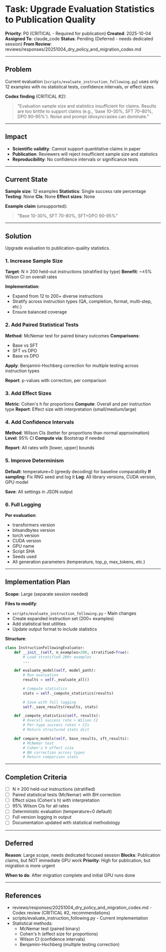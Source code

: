 # Task: Upgrade Evaluation Statistics to Publication Quality

**Priority**: P0 (CRITICAL - Required for publication)
**Created**: 2025-10-04
**Assigned To**: claude_code
**Status**: Pending (Deferred - needs dedicated session)
**From Review**: reviews/responses/20251004_dry_policy_and_migration_codex.md

---

## Problem

Current evaluation (`scripts/evaluate_instruction_following.py`) uses only 12 examples with no statistical tests, confidence intervals, or effect sizes.

**Codex finding** (CRITICAL #2):
> "Evaluation sample size and statistics insufficient for claims. Results are too brittle to support claims (e.g., 'base 10–30%, SFT 70–80%, DPO 90–95%'). Noise and prompt idiosyncrasies can dominate."

---

## Impact

- **Scientific validity**: Cannot support quantitative claims in paper
- **Publication**: Reviewers will reject insufficient sample size and statistics
- **Reproducibility**: No confidence intervals or significance tests

---

## Current State

**Sample size**: 12 examples
**Statistics**: Single success rate percentage
**Testing**: None
**CIs**: None
**Effect sizes**: None

**Example claim** (unsupported):
> "Base 10-30%, SFT 70-80%, SFT+DPO 90-95%"

---

## Solution

Upgrade evaluation to publication-quality statistics.

### 1. Increase Sample Size

**Target**: N ≥ 200 held-out instructions (stratified by type)
**Benefit**: ~±5% Wilson CI on overall rates

**Implementation**:
- Expand from 12 to 200+ diverse instructions
- Stratify across instruction types (QA, completion, format, multi-step, etc.)
- Ensure balanced coverage

### 2. Add Paired Statistical Tests

**Method**: McNemar test for paired binary outcomes
**Comparisons**:
- Base vs SFT
- SFT vs DPO
- Base vs DPO

**Apply**: Benjamini-Hochberg correction for multiple testing across instruction types

**Report**: p-values with correction, per comparison

### 3. Add Effect Sizes

**Metric**: Cohen's h for proportions
**Compute**: Overall and per instruction type
**Report**: Effect size with interpretation (small/medium/large)

### 4. Add Confidence Intervals

**Method**: Wilson CIs (better for proportions than normal approximation)
**Level**: 95% CI
**Compute via**: Bootstrap if needed

**Report**: All rates with [lower, upper] bounds

### 5. Improve Determinism

**Default**: temperature=0 (greedy decoding) for baseline comparability
**If sampling**: Fix RNG seed and log it
**Log**: All library versions, CUDA version, GPU model

**Save**: All settings in JSON output

### 6. Full Logging

**Per evaluation**:
- transformers version
- bitsandbytes version
- torch version
- CUDA version
- GPU name
- Script SHA
- Seeds used
- All generation parameters (temperature, top_p, max_tokens, etc.)

---

## Implementation Plan

**Scope**: Large (separate session needed)

**Files to modify**:
- `scripts/evaluate_instruction_following.py` - Main changes
- Create expanded instruction set (200+ examples)
- Add statistical test utilities
- Update output format to include statistics

**Structure**:
```python
class InstructionFollowingEvaluator:
    def __init__(self, n_examples=200, stratified=True):
        # Load stratified 200+ examples
        ...

    def evaluate_model(self, model_path):
        # Run evaluation
        results = self._evaluate_all()

        # Compute statistics
        stats = self._compute_statistics(results)

        # Save with full logging
        self._save_results(results, stats)

    def _compute_statistics(self, results):
        # Overall success rate + Wilson CI
        # Per-type success rates + CIs
        # Return structured stats dict

    def compare_models(self, base_results, sft_results):
        # McNemar test
        # Cohen's h effect size
        # BH correction across types
        # Return comparison stats
```

---

## Completion Criteria

- [ ] N ≥ 200 held-out instructions (stratified)
- [ ] Paired statistical tests (McNemar) with BH correction
- [ ] Effect sizes (Cohen's h) with interpretation
- [ ] 95% Wilson CIs for all rates
- [ ] Deterministic evaluation (temperature=0 default)
- [ ] Full version logging in output
- [ ] Documentation updated with statistical methodology

---

## Deferred

**Reason**: Large scope, needs dedicated focused session
**Blocks**: Publication claims, but NOT immediate GPU work
**Priority**: High for publication, but migration is more urgent

**When to do**: After migration complete and initial GPU runs done

---

## References

- reviews/responses/20251004_dry_policy_and_migration_codex.md - Codex review (CRITICAL #2, recommendations)
- scripts/evaluate_instruction_following.py - Current implementation
- Statistical methods:
  - McNemar test (paired binary)
  - Cohen's h (effect size for proportions)
  - Wilson CI (confidence intervals)
  - Benjamini-Hochberg (multiple testing correction)
